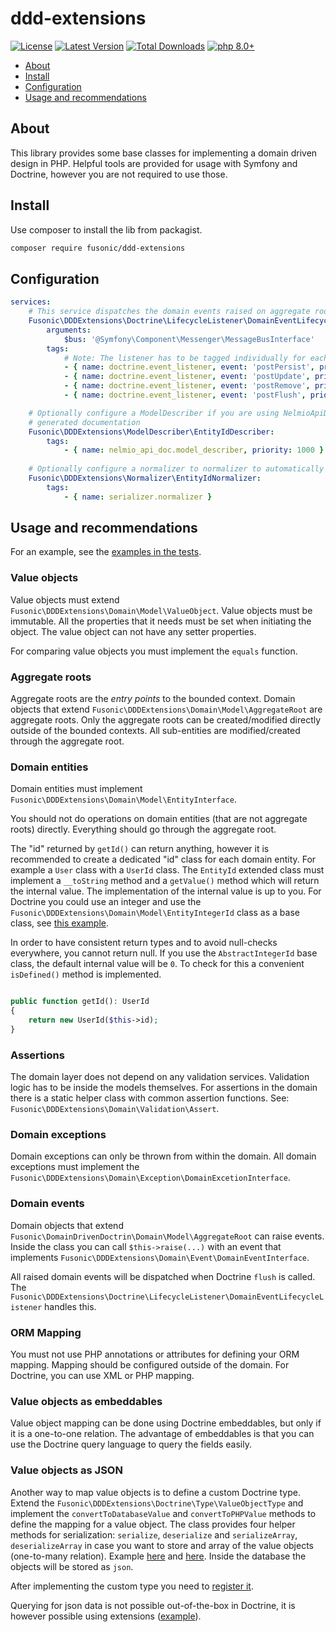 # ddd-extensions

[![License](https://img.shields.io/packagist/l/fusonic/ddd-extensions?color=blue)](https://github.com/fusonic/php-ddd-extensions/blob/master/LICENSE)
[![Latest Version](https://img.shields.io/github/tag/fusonic/php-ddd-extensions.svg?color=blue)](https://github.com/fusonic/php-ddd-extensions/releases)
[![Total Downloads](https://img.shields.io/packagist/dt/fusonic/ddd-extensions.svg?color=blue)](https://packagist.org/packages/fusonic/ddd-extensions)
[![php 8.0+](https://img.shields.io/badge/php-min%208.0-blue.svg)](https://gitlab.com/fusonic/devops/php/extensions/-/blob/12-open-source-preparations/packages/ddd-extensions/composer.json)

* [About](#about)
* [Install](#install)
* [Configuration](#configuration)
* [Usage and recommendations](#usage-and-recommendations)

## About

This library provides some base classes for implementing a domain driven design in PHP. Helpful tools are provided
for usage with Symfony and Doctrine, however you are not required to use those.

## Install

Use composer to install the lib from packagist.

```bash
composer require fusonic/ddd-extensions
```

## Configuration

```yaml
services:
    # This service dispatches the domain events raised on aggregate roots to the given message bus.
    Fusonic\DDDExtensions\Doctrine\LifecycleListener\DomainEventLifecycleListener:
        arguments:
            $bus: '@Symfony\Component\Messenger\MessageBusInterface'
        tags:
            # Note: The listener has to be tagged individually for each event
            - { name: doctrine.event_listener, event: 'postPersist', priority: 500 }
            - { name: doctrine.event_listener, event: 'postUpdate', priority: 500 }
            - { name: doctrine.event_listener, event: 'postRemove', priority: 500 }
            - { name: doctrine.event_listener, event: 'postFlush', priority: 500 }

    # Optionally configure a ModelDescriber if you are using NelmioApiDocBundle to display EntityId objects in the 
    # generated documentation
    Fusonic\DDDExtensions\ModelDescriber\EntityIdDescriber:
        tags:
            - { name: nelmio_api_doc.model_describer, priority: 1000 }
    
    # Optionally configure a normalizer to normalizer to automatically serialize/deserialize AbstractIntegerId objects
    Fusonic\DDDExtensions\Normalizer\EntityIdNormalizer:
        tags:
            - { name: serializer.normalizer }
```

## Usage and recommendations

For an example, see the [examples in the tests](./tests/Domain).

### Value objects
Value objects must extend `Fusonic\DDDExtensions\Domain\Model\ValueObject`. Value objects must be immutable.
All the properties that it needs must be set when initiating the object.
The value object can not have any setter properties.

For comparing value objects you must implement the `equals` function.

### Aggregate roots

Aggregate roots are the *entry points* to the bounded context. Domain objects that extend `Fusonic\DDDExtensions\Domain\Model\AggregateRoot`
are aggregate roots. Only the aggregate roots can be created/modified directly outside of the bounded contexts.
All sub-entities are modified/created through the aggregate root.

### Domain entities
Domain entities must implement `Fusonic\DDDExtensions\Domain\Model\EntityInterface`.

You should not do operations on domain entities (that are not aggregate roots) directly. Everything should
go through the aggregate root.

The "id" returned by `getId()` can return anything, however it is recommended to create a dedicated "id" class for each domain entity. For example a `User` class with a `UserId` class.
The `EntityId` extended class must implement a `__toString` method and a `getValue()` method which will return the internal value.
The implementation of the internal
value is up to you. For Doctrine you could use an integer and use the `Fusonic\DDDExtensions\Domain\Model\EntityIntegerId` class
as a base class, see [this example](./tests/Domain/UserId.php).

In order to have consistent return types and to avoid null-checks everywhere, you cannot return null. If you
use the `AbstractIntegerId` base class, the default internal value will be `0`. To check for this a convenient `isDefined()`
method is implemented.

```php

public function getId(): UserId
{
    return new UserId($this->id);
}
```

### Assertions

The domain layer does not depend on any validation services. Validation logic has to be inside the models themselves.
For assertions in the domain there is a static helper class with common assertion functions.
See: `Fusonic\DDDExtensions\Domain\Validation\Assert`.

### Domain exceptions

Domain exceptions can only be thrown from within the domain. All domain exceptions must implement
the `Fusonic\DDDExtensions\Domain\Exception\DomainExcetionInterface`.

### Domain events
Domain objects that extend `Fusonic\DomainDrivenDoctrin\Domain\Model\AggregateRoot` can
raise events. Inside the class you can call `$this->raise(...)` with an event that implements
`Fusonic\DDDExtensions\Domain\Event\DomainEventInterface`.

All raised domain events will be dispatched when Doctrine `flush` is called.
The `Fusonic\DDDExtensions\Doctrine\LifecycleListener\DomainEventLifecycleListener` handles this.

### ORM Mapping
You must not use PHP annotations or attributes for defining your ORM mapping. Mapping should be configured outside of
the domain. For Doctrine, you can use XML or PHP mapping.

### Value objects as embeddables
Value object mapping can be done using Doctrine embeddables, but only if it is a one-to-one relation.
The advantage of embeddables is that you can use the Doctrine query language to query the fields easily.

### Value objects as JSON
Another way to map value objects is to define a custom Doctrine type. Extend the `Fusonic\DDDExtensions\Doctrine\Type\ValueObjectType`
and implement the `convertToDatabaseValue` and `convertToPHPValue` methods to define the mapping for a value object. The class provides
four helper methods for serialization: `serialize`, `deserialize` and `serializeArray`, `deserializeArray` in case you want to store
and array of the value objects (one-to-many relation). 
Example [here](./tests/Doctrine/Types/AddressValueObjectType.php) and [here](./tests/Doctrine/Types/AddressValueObjectCollectionType.php).
Inside the database the objects will be stored as `json`.

After implementing the custom type you need to [register it](https://symfony.com/doc/current/doctrine/dbal.html#registering-custom-mapping-types).

Querying for json data is not possible out-of-the-box in Doctrine,
it is however possible using extensions ([example](https://github.com/ScientaNL/DoctrineJsonFunctions)).
